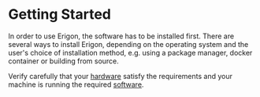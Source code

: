 # Getting Started

In order to use Erigon, the software has to be installed first. There are several ways to install Erigon, depending on the operating system and the user's choice of installation method, e.g. using a package manager, docker container or building from source.

Verify carefully that your [hardware](/getting-started/hw-requirements.md) satisfy the requirements and your machine is running the required [software](/getting-started/sw-requirements.md).
